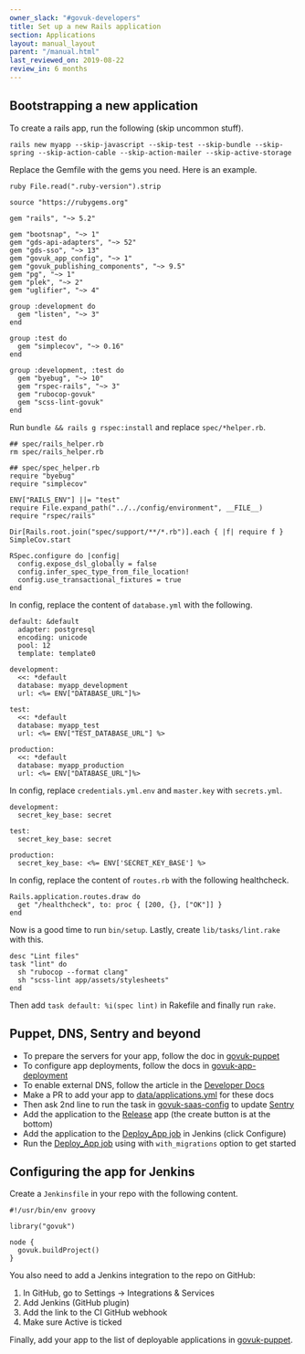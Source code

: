 ```yaml
---
owner_slack: "#govuk-developers"
title: Set up a new Rails application
section: Applications
layout: manual_layout
parent: "/manual.html"
last_reviewed_on: 2019-08-22
review_in: 6 months
---
```


[govuk-puppet]: https://github.com/alphagov/govuk-puppet/blob/master/docs/adding-a-new-app.md#including-the-app-on-machines
[govuk-puppet-jenkins]: https://github.com/alphagov/govuk-puppet/blob/master/hieradata/common.yaml
[dns]: https://docs.publishing.service.gov.uk/manual/dns.html#making-changes-to-publishingservicegovuk
[govuk-saas-config]: https://github.com/alphagov/govuk-saas-config
[govuk-app-deployment]: https://github.com/alphagov/govuk-app-deployment
[sentry]: https://sentry.io/settings/govuk/teams/
[release]: https://release.publishing.service.gov.uk/applications
[deploy-jenkins]: https://deploy.integration.publishing.service.gov.uk/job/Deploy_App/
[docs-applications]: https://github.com/alphagov/govuk-developer-docs/blob/master/data/applications.yml

## Bootstrapping a new application

To create a rails app, run the following (skip uncommon stuff).

```
rails new myapp --skip-javascript --skip-test --skip-bundle --skip-spring --skip-action-cable --skip-action-mailer --skip-active-storage
```

Replace the Gemfile with the gems you need. Here is an example.

```
ruby File.read(".ruby-version").strip

source "https://rubygems.org"

gem "rails", "~> 5.2"

gem "bootsnap", "~> 1"
gem "gds-api-adapters", "~> 52"
gem "gds-sso", "~> 13"
gem "govuk_app_config", "~> 1"
gem "govuk_publishing_components", "~> 9.5"
gem "pg", "~> 1"
gem "plek", "~> 2"
gem "uglifier", "~> 4"

group :development do
  gem "listen", "~> 3"
end

group :test do
  gem "simplecov", "~> 0.16"
end

group :development, :test do
  gem "byebug", "~> 10"
  gem "rspec-rails", "~> 3"
  gem "rubocop-govuk"
  gem "scss-lint-govuk"
end
```

Run `bundle && rails g rspec:install` and replace `spec/*helper.rb`.

```
## spec/rails_helper.rb
rm spec/rails_helper.rb

## spec/spec_helper.rb
require "byebug"
require "simplecov"

ENV["RAILS_ENV"] ||= "test"
require File.expand_path("../../config/environment", __FILE__)
require "rspec/rails"

Dir[Rails.root.join("spec/support/**/*.rb")].each { |f| require f }
SimpleCov.start

RSpec.configure do |config|
  config.expose_dsl_globally = false
  config.infer_spec_type_from_file_location!
  config.use_transactional_fixtures = true
end
```

In config, replace the content of `database.yml` with the following.

```
default: &default
  adapter: postgresql
  encoding: unicode
  pool: 12
  template: template0

development:
  <<: *default
  database: myapp_development
  url: <%= ENV["DATABASE_URL"]%>

test:
  <<: *default
  database: myapp_test
  url: <%= ENV["TEST_DATABASE_URL"] %>

production:
  <<: *default
  database: myapp_production
  url: <%= ENV["DATABASE_URL"]%>
```

In config, replace `credentials.yml.env` and `master.key` with `secrets.yml`.

```
development:
  secret_key_base: secret

test:
  secret_key_base: secret

production:
  secret_key_base: <%= ENV['SECRET_KEY_BASE'] %>
```

In config, replace the content of `routes.rb` with the following healthcheck.

```
Rails.application.routes.draw do
  get "/healthcheck", to: proc { [200, {}, ["OK"]] }
end
```

Now is a good time to run `bin/setup`. Lastly, create `lib/tasks/lint.rake` with this.

```
desc "Lint files"
task "lint" do
  sh "rubocop --format clang"
  sh "scss-lint app/assets/stylesheets"
end
```

Then add `task default: %i(spec lint)` in Rakefile and finally run `rake`.

## Puppet, DNS, Sentry and beyond

  * To prepare the servers for your app, follow the doc in [govuk-puppet]
  * To configure app deployments, follow the docs in [govuk-app-deployment]
  * To enable external DNS, follow the article in the [Developer Docs][dns]
  * Make a PR to add your app to [data/applications.yml][docs-applications] for these docs
  * Then ask 2nd line to run the task in [govuk-saas-config] to update [Sentry]
  * Add the application to the [Release] app (the create button is at the bottom)
  * Add the application to the [Deploy_App job][deploy-jenkins] in Jenkins (click Configure)
  * Run the [Deploy_App job][deploy-jenkins] using with `with_migrations` option to get started

## Configuring the app for Jenkins

Create a `Jenkinsfile` in your repo with the following content.

```
#!/usr/bin/env groovy

library("govuk")

node {
  govuk.buildProject()
}
```

You also need to add a Jenkins integration to the repo on GitHub:

1.  In GitHub, go to Settings -&gt; Integrations & Services
2.  Add Jenkins (GitHub plugin)
3.  Add the link to the CI GitHub webhook
4.  Make sure Active is ticked

Finally, add your app to the list of deployable applications in [govuk-puppet].
